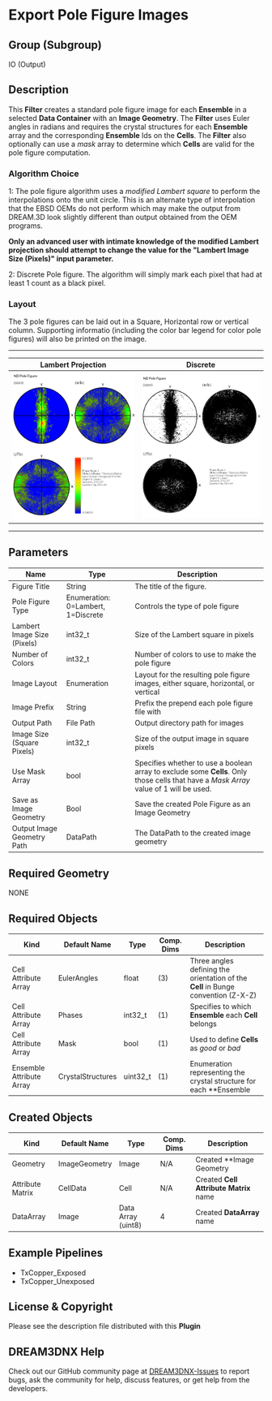 # Export Pole Figure Images

## Group (Subgroup)

IO (Output)

## Description

This **Filter** creates a standard pole figure image for each **Ensemble** in a selected **Data Container** with an **Image Geometry**. The **Filter** uses Euler angles in radians and requires the crystal structures for each **Ensemble** array and the corresponding **Ensemble** Ids on the **Cells**. The **Filter** also optionally can use a *mask* array to determine which **Cells** are valid for the pole figure computation.

### Algorithm Choice

1: The pole figure algorithm uses a *modified Lambert square* to perform the interpolations onto the unit circle. This is an alternate type of interpolation that the EBSD OEMs do not perform which may make the output from DREAM.3D look slightly different than output obtained from the OEM programs.

**Only an advanced user with intimate knowledge of the modified Lambert projection should attempt to change the value for the "Lambert Image Size (Pixels)" input parameter.**

2: Discrete Pole figure. The algorithm will simply mark each pixel that had at least 1 count as a black pixel.


### Layout

The 3 pole figures can be laid out in a Square, Horizontal row or vertical column. Supporting informatio (including the color bar legend for color pole figures) will also be printed on the image.

-----

| Lambert Projection | Discrete |
|--------------------|----------|
| ![Example Pole Figure Using Square Layout](Images/PoleFigure_Example.png) | ![Example Pole Figure Using Square Layout](Images/Pole_Figure_Discrete_Example.png) |

-----

## Parameters

| Name | Type | Description |
|------|------| ----------- |
| Figure Title | String | The title of the figure. |
| Pole Figure Type | Enumeration: 0=Lambert, 1=Discrete | Controls the type of pole figure |
| Lambert Image Size (Pixels) | int32_t | Size of the Lambert square in pixels |
| Number of Colors | int32_t | Number of colors to use to make the pole figure |
| Image Layout | Enumeration | Layout for the resulting pole figure images, either square, horizontal, or vertical |
| Image Prefix | String | Prefix the prepend each pole figure file with |
| Output Path | File Path | Output directory path for images |
| Image Size (Square Pixels) | int32_t | Size of the output image in square pixels |
| Use Mask Array | bool | Specifies whether to use a boolean array to exclude some **Cells**. Only those cells that have a *Mask Array* value of 1 will be used. |
| Save as Image Geometry | Bool | Save the created Pole Figure as an Image Geometry |
| Output Image Geometry Path | DataPath | The DataPath to the created image geometry |

## Required Geometry

NONE

## Required Objects

| Kind                      | Default Name | Type     | Comp. Dims | Description                                 |
|---------------------------|--------------|----------|------------|---------------------------------------------|
| Cell Attribute Array | EulerAngles | float | (3)  | Three angles defining the orientation of the **Cell** in Bunge convention (Z-X-Z) |
| Cell Attribute Array | Phases | int32_t | (1) | Specifies to which **Ensemble** each **Cell** belongs |
| Cell Attribute Array | Mask | bool | (1) | Used to define **Cells** as *good* or *bad* |
| Ensemble Attribute Array | CrystalStructures | uint32_t | (1) | Enumeration representing the crystal structure for each **Ensemble |

## Created Objects

| Kind                      | Default Name | Type     | Comp. Dims | Description                                 |
|---------------------------|--------------|----------|------------|---------------------------------------------|
| Geometry | ImageGeometry | Image | N/A | Created **Image Geometry |
|   Attribute Matrix   | CellData | Cell | N/A | Created **Cell Attribute Matrix** name |
|   DataArray   | Image | Data Array (uint8) | 4 | Created **DataArray** name |


## Example Pipelines

+ TxCopper_Exposed
+ TxCopper_Unexposed

## License & Copyright

Please see the description file distributed with this **Plugin**

## DREAM3DNX Help

Check out our GitHub community page at [DREAM3DNX-Issues](https://github.com/BlueQuartzSoftware/DREAM3DNX-Issues) to report bugs, ask the community for help, discuss features, or get help from the developers.


